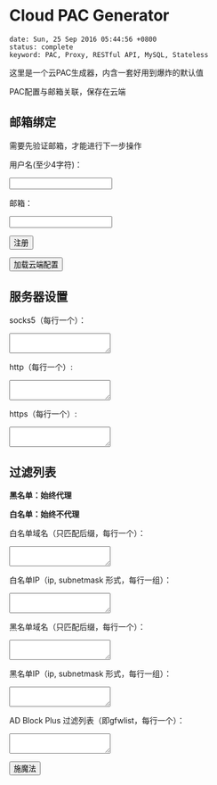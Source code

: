 # Cloud PAC Generator
```metadata
date: Sun, 25 Sep 2016 05:44:56 +0800
status: complete
keyword: PAC, Proxy, RESTful API, MySQL, Stateless
```

这里是一个云PAC生成器，内含一套好用到爆炸的默认值

PAC配置与邮箱关联，保存在云端

## 邮箱绑定
需要先验证邮箱，才能进行下一步操作

用户名(至少4字符)：

<input id="username" type="text">

邮箱：

<input id="email" type="text" >

<button onclick="create_user()">注册</button>

<button onclick="load_user_config()">加载云端配置</button>

## 服务器设置

socks5（每行一个）：

<textarea id="socks5-servers"></textarea>

http（每行一个）:

<textarea id="http-servers"></textarea>

https（每行一个）:

<textarea id="https-servers"></textarea>

## 过滤列表

**黑名单：始终代理**

**白名单：始终不代理**


白名单域名（只匹配后缀，每行一个）：

<textarea id="direct-host"></textarea>

白名单IP（ip, subnetmask 形式，每行一组）：

<textarea id="direct-ip"></textarea>

黑名单域名（只匹配后缀，每行一个）：

<textarea id="proxy-host"></textarea>

黑名单IP（ip, subnetmask 形式，每行一组）：

<textarea id="proxy-ip"></textarea>

AD Block Plus 过滤列表（即gfwlist，每行一个）：

<textarea id="adbp-filters"></textarea>

<button onclick="update_config()">施魔法</button>

<div id="pac-container" style="display: none;">
<p>获取PAC:</p>
<p>代理设置链接：</p>
<p id="pac-link"></p>
<button onclick="save_pac()">直接下载</button>
<p>文件内容：</p>
<textarea id="pac-content"></textarea>
</div>













<script>
/*!
 * jQuery Cookie Plugin v1.4.1
 * https://github.com/carhartl/jquery-cookie
 *
 * Copyright 2013 Klaus Hartl
 * Released under the MIT license
 */
(function (factory) {
	if (typeof define === 'function' && define.amd) {
		// AMD
		define(['jquery'], factory);
	} else if (typeof exports === 'object') {
		// CommonJS
		factory(require('jquery'));
	} else {
		// Browser globals
		factory(jQuery);
	}
}(function ($) {

	var pluses = /\+/g;

	function encode(s) {
		return config.raw ? s : encodeURIComponent(s);
	}

	function decode(s) {
		return config.raw ? s : decodeURIComponent(s);
	}

	function stringifyCookieValue(value) {
		return encode(config.json ? JSON.stringify(value) : String(value));
	}

	function parseCookieValue(s) {
		if (s.indexOf('"') === 0) {
			// This is a quoted cookie as according to RFC2068, unescape...
			s = s.slice(1, -1).replace(/\\"/g, '"').replace(/\\\\/g, '\\');
		}

		try {
			// Replace server-side written pluses with spaces.
			// If we can't decode the cookie, ignore it, it's unusable.
			// If we can't parse the cookie, ignore it, it's unusable.
			s = decodeURIComponent(s.replace(pluses, ' '));
			return config.json ? JSON.parse(s) : s;
		} catch(e) {}
	}

	function read(s, converter) {
		var value = config.raw ? s : parseCookieValue(s);
		return $.isFunction(converter) ? converter(value) : value;
	}

	var config = $.cookie = function (key, value, options) {

		// Write

		if (value !== undefined && !$.isFunction(value)) {
			options = $.extend({}, config.defaults, options);

			if (typeof options.expires === 'number') {
				var days = options.expires, t = options.expires = new Date();
				t.setTime(+t + days * 864e+5);
			}

			return (document.cookie = [
				encode(key), '=', stringifyCookieValue(value),
				options.expires ? '; expires=' + options.expires.toUTCString() : '', // use expires attribute, max-age is not supported by IE
				options.path    ? '; path=' + options.path : '',
				options.domain  ? '; domain=' + options.domain : '',
				options.secure  ? '; secure' : ''
			].join(''));
		}

		// Read

		var result = key ? undefined : {};

		// To prevent the for loop in the first place assign an empty array
		// in case there are no cookies at all. Also prevents odd result when
		// calling $.cookie().
		var cookies = document.cookie ? document.cookie.split('; ') : [];

		for (var i = 0, l = cookies.length; i < l; i++) {
			var parts = cookies[i].split('=');
			var name = decode(parts.shift());
			var cookie = parts.join('=');

			if (key && key === name) {
				// If second argument (value) is a function it's a converter...
				result = read(cookie, value);
				break;
			}

			// Prevent storing a cookie that we couldn't decode.
			if (!key && (cookie = read(cookie)) !== undefined) {
				result[name] = cookie;
			}
		}

		return result;
	};

	config.defaults = {};

	$.removeCookie = function (key, options) {
		if ($.cookie(key) === undefined) {
			return false;
		}

		// Must not alter options, thus extending a fresh object...
		$.cookie(key, '', $.extend({}, options, { expires: -1 }));
		return !$.cookie(key);
	};
}));

</script>
<div style="display:none;">**</div>
<script>
    var id;
    var name;
    var verified = false;
    var has_load_config = false;

    var $username = $("#username");
    var $email = $("#email");
    var $socks5_servers = $("#socks5-servers");
    var $http_servers = $("#http-servers");
    var $https_servers = $("#https-servers");
    var $proxy_host = $("#proxy-host");
    var $proxy_ip = $("#proxy-ip");
    var $direct_host = $("#direct-host");
    var $direct_ip = $("#direct-ip");
    var $adbp_filters = $("#adbp-filters");
    var $pac_content = $("#pac-content");
    var $pac_container = $("#pac-container");
    var $pac_link = $("#pac-link");

    $email.val($.cookie("email"));
    $username.val($.cookie("username"));


    function sleep (time) {
      return new Promise((resolve) => setTimeout(resolve, time));
    }
    function create_user() {
        $.post({
            url: '/api/pac/users',
            data: JSON.stringify({
                email: $email.val(),
                name: $username.val()
                }),
            success: function(data) {
                if (data.code == 200) {
                    alert("验证邮件已发送\n若未收到邮件，请检查垃圾箱。")
                } else {
                    switch(data.code) {
                        case 403:
                            alert("无效输入");
                            break;
                        case 409:
                            alert("邮箱已注册");
                            break;
                        default:
                            alert("" + data.code + " " + data.msg);
                            break;
                    }

                }
            }
        });
    }
    function load_user_config(success) {
        $.cookie("email", $email.val());
        $.get({
            url: '/api/pac/users',
            data: {email: $("#email").val()},
            success: function(data) {
                id = data.result.id;
                name = data.result.name;
                verified = data.result.verified;

                $.cookie("username", name);
                $username.val(name);
                if (verified == false) {
                    alert("邮箱尚未通过验证。请查收验证邮件");
                    return;
                }

                $.get({
                    url: '/api/pac/users/' + id + '/config',
                    success: function(data) {
                        //console.log("user config: ");
                        //console.log(data);

                        $socks5_servers.val(data.result.socks5_servers.join("\n"));
                        $http_servers.val(data.result.http_servers.join("\n"));
                        $https_servers.val(data.result.https_servers.join("\n"));
                        $proxy_host.val(data.result.proxy_host.join("\n"));
                        data.result.proxy_ip.forEach(function (val, index, arr) {
                            arr[index] = val.join(", ");
                        });
                        $proxy_ip.val(data.result.proxy_ip.join("\n"));
                        $direct_host.val(data.result.direct_host.join("\n"));
                        data.result.direct_ip.forEach(function(val, index, arr) {
                            arr[index] = val.join(", ");
                        });
                        $direct_ip.val(data.result.direct_ip.join("\n"));
                        $adbp_filters.val(data.result.adbp_filters.join("\n"));

                        has_load_config = true;
                        if (success) {
                            success(true);
                        }
                    }
                });
            }
        });
    }
    function update_config(skip_load = false) {
        if (!has_load_config && !skip_load) {
            load_user_config(update_config);
        }
        if (!has_load_config && skip_load) {
            alert("加载失败");
        }

        var config = {
            socks5_servers: $socks5_servers.val(),
            socks_servers: null,
            http_servers: $http_servers.val(),
            https_servers: $https_servers.val(),
            proxy_host: $proxy_host.val(),
            proxy_ip: $proxy_ip.val(),
            direct_host: $direct_host.val(),
            direct_ip: $direct_ip.val(),
            adbp_filters: $adbp_filters.val()
        };
        var normalize = function(user_input) {
            var str = user_input.trim();
            if (str.length < 3) {
                return [];
            }
            var arr = str.split("\n");
            ret = [];
            arr.forEach(function(v, i, a) {
                v = v.trim();
                if (v.length > 2) {
                    ret.push(v);
                }
            });
            return ret;
        };

        config.socks5_servers = normalize(config.socks5_servers);
        config.http_servers = normalize(config.https_servers);
        config.https_servers = normalize(config.https_servers);
        config.proxy_host = normalize(config.proxy_host);
        config.proxy_ip = normalize(config.proxy_ip);
        config.proxy_ip.forEach(function(v, i, a) {
            var r = v.split(",");
            r.forEach(function (vv, ii, aa) { aa[ii] = vv.trim();});
            a[i] = r;
        });
        config.direct_host = normalize(config.direct_host);
        config.direct_ip = normalize(config.direct_ip);
        config.direct_ip.forEach(function(v, i, a) {
            var r = v.split(",");
            r.forEach(function (vv, ii, aa) { aa[ii] = vv.trim();});
            a[i] = r;
        });
        config.adbp_filters = normalize(config.adbp_filters);

        config.socks_servers = config.socks5_servers;

        $.post({
            url: '/api/pac/users/' + id + '/config',
            data: JSON.stringify(config),
            success: function(data) {
                get_pac();
            }
        });
    }
    function get_pac() {
        $.get({
            url: '/api/pac/users/' + id + '/content',
            success: function(data) {
                $pac_content.val(data.result);
                $pac_link.html(window.location.origin + '/api/pac/users/' + id + '/content/raw');
                $pac_container.show();
            }
        });
    }
    function save_pac() {
        //var pac_blob = new Blob([$pac_content.val()], {type: "text/plain;charset=utf-8"});
        //saveAs(pac_blob, name.replace(/[\s\\\*.:"/\]\[;|=,<>\0]/, "-") + ".pac");
        var link = window.location.origin + '/api/pac/users/' + id + '/content/raw';
        var win = window.open(link, '_blank'); //_
        win.focus();
    }

</script>
